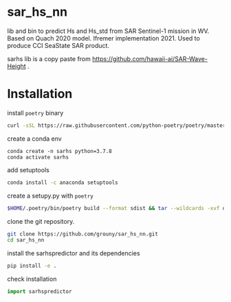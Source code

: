 # sar_hs_nn
lib and bin to predict Hs and Hs_std from SAR Sentinel-1 mission in WV.
Based on Quach 2020 model.
Ifremer implementation 2021.
Used to produce CCI SeaState SAR product.

sarhs lib is a copy paste from https://github.com/hawaii-ai/SAR-Wave-Height .

 # Installation
 install `poetry` binary
 ```bash
curl -sSL https://raw.githubusercontent.com/python-poetry/poetry/master/get-poetry.py | python -
```
 create a conda env
 ```
 conda create -n sarhs python=3.7.8
 conda activate sarhs
```
add setuptools
 ```bash
conda install -c anaconda setuptools
```
create a setupy.py with `poetry`
```bash
$HOME/.poetry/bin/poetry build --format sdist && tar --wildcards -xvf dist/*.tar.gz -O '*/setup.py' > setup.py
```
clone the git repository.
```bash
git clone https://github.com/grouny/sar_hs_nn.git
cd sar_hs_nn
```

install the sarhspredictor and its dependencies
```bash
pip install -e .
```

check installation
```python
import sarhspredictor
```
